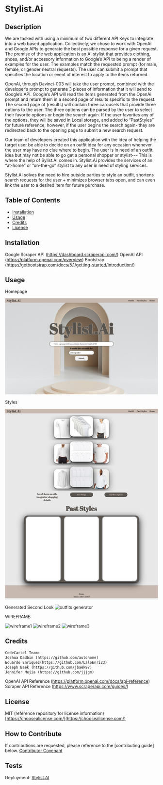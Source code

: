 # Stylist.Ai

## Description

We are tasked with using a minimum of two different API Keys to integrate into a web based application. Collectively, we chose to work with OpenAi and Google APIs to generate the best possible response for a given request.
The premise of the web application is an AI stylist that provides clothing, shoes, and/or accessory information to Google’s API to being a render of examples for the user.
The examples match the requested prompt (for male, female, or gender neutral requests). The user can submit a prompt that specifies the location or event of interest to apply to the items returned.

OpenAi, through Davinci-003 will take the user prompt, combined with the developer’s prompt to generate 3 pieces of information that it will send to Google’s API. Google’s API will read the items generated from the OpenAi prompt and return them in a second page of results specific to the request. The second page of (results) will contain three carousels that provide three options to the user. The three options can be parsed by the user to select their favorite options or begin the search again.
If the user favorites any of the options, they will be saved in Local storage, and added to “PastStyles” for future reference; however, if the user begins the search again- they are redirected back to the opening page to submit a new search request.

Our team of developers created this application with the idea of helping the target user be able to decide on an outfit idea for any occasion whenever the user may have no clue where to begin. The user is in need of an outfit idea but may not be able to go get a personal shopper or stylist--- This is where the help of Sylist.AI comes in.
Stylist.Ai provides the services of an “at-home” or “on-the-go” stylist to any user in need of styling services.

Stylist.AI solves the need to hire outside parties to style an outfit, shortens search requests for the user + minimizes browser tabs open, and can even link the user to a desired item for future purchase.

## Table of Contents

- [Installation](#installation)
- [Usage](#usage)
- [Credits](#credits)
- [License](#license)

## Installation

Google Scraper API (https://dashboard.scraperapi.com/)
OpenAI API (https://platform.openai.com/overview)
Bootstrap (https://getbootstrap.com/docs/5.1/getting-started/introduction/)

## Usage

Homepage

![homepage](./assets/%20images/deployedhomepage.png)

Styles

![styles generator](./assets/%20images/stylesandpast.png)

Generated Second Look
![outfits generator](./assets/%20images/generatedresults.html.png)

WIREFRAME:

![wireframe1](./assets/%20images/openingpagewireframe.png)
![wireframe2](./assets/%20images/outfitwireframe.png)
![wireframe3](./assets/%20images/savedstyleswireframe.png)

## Credits

    CodeCartel Team:
    Joshua Dadbin (https://github.com/autohome)
    Eduardo Enriquez(https://github.com/LaloEnri23)
    Joseph Baek (https://github.com/jbaek97)
    Jennifer Mejia (https://github.com/jjjgm)
OpenAI API Reference (https://platform.openai.com/docs/api-reference)
Scraper API Reference (https://www.scraperapi.com/guides/)
## License

MIT
(reference repository for license information)
[https://choosealicense.com/](https://choosealicense.com/)

## How to Contribute

If contributions are requested, please reference to the [contributing guide] below.
[Contributor Covenant](https://www.contributor-covenant.org/)

## Tests

Deployment:
[Stylist.AI](https://autohome.github.io/jenhua-joerdo/)